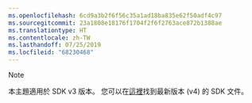 ```yaml
---
ms.openlocfilehash: 6cd9a3b2f6f56c35a1ad18ba835e62f50adf4c97
ms.sourcegitcommit: 23a1808e18176f1704f2f6f2763ace872b1388ae
ms.translationtype: HT
ms.contentlocale: zh-TW
ms.lasthandoff: 07/25/2019
ms.locfileid: "68230468"
---
```

> [!NOTE]  
> 本主題適用於 SDK v3 版本。 您可以在[這裡](https://docs.microsoft.com/azure/bot-service/?view=azure-bot-service-4.0)找到最新版本 (v4) 的 SDK 文件。 

